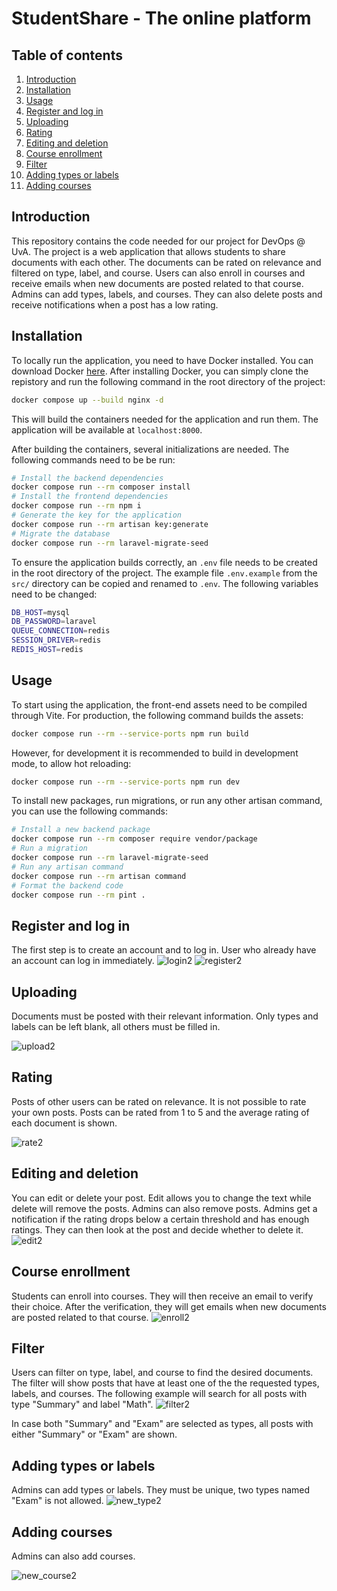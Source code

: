 # StudentShare - The online platform

## Table of contents
1. [Introduction](#introduction)
2. [Installation](#installation)
3. [Usage](#usage)
4. [Register and log in](#register-and-log-in)
5. [Uploading](#uploading)
6. [Rating](#rating)
7. [Editing and deletion](#editing-and-deletion)
8. [Course enrollment](#course-enrollment)
9. [Filter](#filter)
10. [Adding types or labels](#adding-types-or-labels)
11. [Adding courses](#adding-courses)

## Introduction
This repository contains the code needed for our project for DevOps @ UvA. The project is a web application that allows students to share documents with each other. The documents can be rated on relevance and filtered on type, label, and course. Users can also enroll in courses and receive emails when new documents are posted related to that course. Admins can add types, labels, and courses. They can also delete posts and receive notifications when a post has a low rating.

## Installation
To locally run the application, you need to have Docker installed. You can download Docker [here](https://docs.docker.com/get-docker/). After installing Docker, you can simply clone the repistory and run the following command in the root directory of the project:
```bash
docker compose up --build nginx -d
```

This will build the containers needed for the application and run them. The application will be available at `localhost:8000`.

After building the containers, several initializations are needed. The following commands need to be be run:
```bash
# Install the backend dependencies
docker compose run --rm composer install
# Install the frontend dependencies
docker compose run --rm npm i
# Generate the key for the application
docker compose run --rm artisan key:generate
# Migrate the database
docker compose run --rm laravel-migrate-seed
```

To ensure the application builds correctly, an `.env` file needs to be created in the root directory of the project. The example file
`.env.example` from the `src/` directory can be copied and renamed to `.env`. The following variables need to be changed:
```bash
DB_HOST=mysql
DB_PASSWORD=laravel
QUEUE_CONNECTION=redis
SESSION_DRIVER=redis
REDIS_HOST=redis
```

## Usage

To start using the application, the front-end assets need to be compiled through Vite. For production, the following command builds the assets:
```bash
docker compose run --rm --service-ports npm run build
```
However, for development it is recommended to build in development mode, to
allow hot reloading:
```bash
docker compose run --rm --service-ports npm run dev
```

To install new packages, run migrations, or run any other artisan command, you can use the following commands:
```bash
# Install a new backend package
docker compose run --rm composer require vendor/package
# Run a migration
docker compose run --rm laravel-migrate-seed
# Run any artisan command
docker compose run --rm artisan command
# Format the backend code
docker compose run --rm pint .
```

## Register and log in

The first step is to create an account and to log in. User who already have an account can log in immediately.
![login2](https://github.com/DevOpsCloud2024/DevOpsCloud/assets/79517447/8bfb1341-e854-4958-b8bd-27625eff1565)
![register2](https://github.com/DevOpsCloud2024/DevOpsCloud/assets/79517447/cdbf9bcd-6cab-487d-95e5-e1957995297a)


## Uploading

Documents must be posted with their relevant information. Only types and labels can be left blank, all others must be filled in.

![upload2](https://github.com/DevOpsCloud2024/DevOpsCloud/assets/79517447/c3a979af-5d13-4857-9b85-91afc85b4538)

## Rating

Posts of other users can be rated on relevance. It is not possible to rate your own posts. Posts can be rated from 1 to 5 and the average rating of each document is shown.

![rate2](https://github.com/DevOpsCloud2024/DevOpsCloud/assets/79517447/f379d272-a4d5-489b-abd9-b58959bfb39c)


## Editing and deletion

You can edit or delete your post. Edit allows you to change the text while delete will remove the posts. Admins can also remove posts. Admins get a notification if the rating drops below a certain threshold and has enough ratings. They can then look at the post and decide whether to delete it.
![edit2](https://github.com/DevOpsCloud2024/DevOpsCloud/assets/79517447/d0f35714-67fc-4fd6-971a-57ff18f7063e)

## Course enrollment
Students can enroll into courses. They will then receive an email to verify their choice. After the verification, they will get emails when new documents are posted related to that course.
![enroll2](https://github.com/DevOpsCloud2024/DevOpsCloud/assets/79517447/cbf3a731-3355-451a-a761-154bdf0b4edb)


## Filter
Users can filter on type, label, and course to find the desired documents. The filter will show posts that have at least one of the the requested types, labels, and courses.
The following example will search for all posts with type "Summary" and label "Math".
![filter2](https://github.com/DevOpsCloud2024/DevOpsCloud/assets/79517447/c2303d49-38e6-4067-af8a-317ec87318db)


In case both "Summary" and "Exam" are selected as types, all posts with either "Summary" or "Exam" are shown.


## Adding types or labels
Admins can add types or labels. They must be unique, two types named "Exam" is not allowed.
![new_type2](https://github.com/DevOpsCloud2024/DevOpsCloud/assets/79517447/e2b28f38-838d-4861-ba2d-e85649e21668)

## Adding courses
Admins can also add courses.

![new_course2](https://github.com/DevOpsCloud2024/DevOpsCloud/assets/79517447/5719891d-f04b-4701-91fb-b92ef55b874c)



